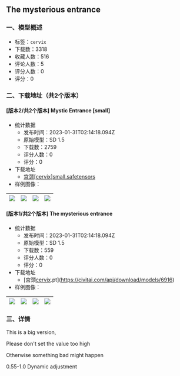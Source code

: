 ## The mysterious entrance
### 一、模型概述

- 标签：`cervix`
- 下载数：3318
- 收藏人数：516
- 评论人数：5
- 评分人数：0
- 评分：0

### 二、下载地址（共2个版本）

#### [版本2/共2个版本] Mystic Entrance [small]

- 统计数据
  - 发布时间：2023-01-31T02:14:18.094Z
  - 原始模型：SD 1.5
  - 下载数：2759
  - 评分人数：0
  - 评分：0
- 下载地址
  - [宫颈[cervix]small.safetensors](https://civitai.com/api/download/models/6930)
- 样例图像：

| <img src="https://image.civitai.com/xG1nkqKTMzGDvpLrqFT7WA/4b8d1f99-d109-4ced-591c-537beb6ee100/width=450/63351.jpeg" /> | <img src="https://image.civitai.com/xG1nkqKTMzGDvpLrqFT7WA/9d56038a-b8ce-45e3-a0b8-4bddc541ff00/width=450/63350.jpeg" /> | <img src="https://image.civitai.com/xG1nkqKTMzGDvpLrqFT7WA/f7bac1df-2dcb-49e3-a18a-86674d3a8600/width=450/63349.jpeg" /> | <img src="https://image.civitai.com/xG1nkqKTMzGDvpLrqFT7WA/f92540d3-df09-4044-d347-66ffa62f2800/width=450/63348.jpeg" /> |
| ---- | ---- | ---- | ---- |

#### [版本1/共2个版本] The mysterious entrance

- 统计数据
  - 发布时间：2023-01-31T02:14:18.094Z
  - 原始模型：SD 1.5
  - 下载数：559
  - 评分人数：0
  - 评分：0
- 下载地址
  - [宫颈[cervix](big).pt](https://civitai.com/api/download/models/6916)
- 样例图像：

| <img src="https://image.civitai.com/xG1nkqKTMzGDvpLrqFT7WA/3043cae0-dea7-4c51-a133-c686027ec300/width=450/63251.jpeg" /> | <img src="https://image.civitai.com/xG1nkqKTMzGDvpLrqFT7WA/602ddee8-2544-401d-31e3-576372ca1700/width=450/63257.jpeg" /> | <img src="https://image.civitai.com/xG1nkqKTMzGDvpLrqFT7WA/26d8791d-55fb-442c-becb-43c16c3d9800/width=450/63256.jpeg" /> | <img src="https://image.civitai.com/xG1nkqKTMzGDvpLrqFT7WA/9917407c-ca8c-4858-34b1-819227960900/width=450/63255.jpeg" /> |
| ---- | ---- | ---- | ---- |


### 三、详情
<p>This is a big version,</p><p>Please don't set the value too high</p><p>Otherwise something bad might happen</p><p>0.55-1.0 Dynamic adjustment</p>